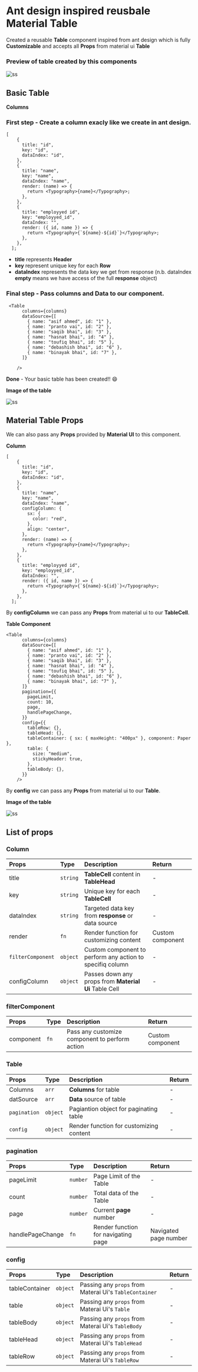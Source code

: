 # Ant design inspired reusbale Material Table

Created a reusable **Table** component inspired from ant design which is fully **Customizable** and accepts all **Props** from material ui **Table**

### Preview of table created by this components

![ss](public/images/ss.png)

## **Basic Table**

**Columns**

### First step - Create a column exacly like we create in ant design.

```
[
    {
      title: "id",
      key: "id",
      dataIndex: "id",
    },
    {
      title: "name",
      key: "name",
      dataIndex: "name",
      render: (name) => {
        return <Typography>{name}</Typography>;
      },
    },
    {
      title: "employyed id",
      key: "employyed_id",
      dataIndex: "",
      render: ({ id, name }) => {
        return <Typography>{`${name}-${id}`}</Typography>;
      },
    },
  ];
```

- **title** represents **Header**
- **key** represent unique key for each **Row**
- **dataIndex** represents the data key we get from response (n.b. dataIndex **empty** means we have access of the full **response** object)

### Final step - Pass **columns** and **Data** to our component.

```
 <Table
      columns={columns}
      dataSource={[
        { name: "asif ahmed", id: "1" },
        { name: "pranto vai", id: "2" },
        { name: "saqib bhai", id: "3" },
        { name: "hasnat bhai", id: "4" },
        { name: "toufiq bhai", id: "5" },
        { name: "debashish bhai", id: "6" },
        { name: "binayak bhai", id: "7" },
      ]}

    />
```

**Done** - Your basic table has been created!! :smile:

**Image of the table**

![ss](public/images/basic_table.png)

## **Material Table Props**

We can also pass any **Props** provided by **Material UI** to this component.

**Column**

```
[
    {
      title: "id",
      key: "id",
      dataIndex: "id",
    },
    {
      title: "name",
      key: "name",
      dataIndex: "name",
      configColumn: {
        sx: {
          color: "red",
        },
        align: "center",
      },
      render: (name) => {
        return <Typography>{name}</Typography>;
      },
    },
    {
      title: "employyed id",
      key: "employyed_id",
      dataIndex: "",
      render: ({ id, name }) => {
        return <Typography>{`${name}-${id}`}</Typography>;
      },
    },
  ];
```

By **configColumn** we can pass any **Props** from material ui to our **TableCell**.

**Table Component**

```
<Table
      columns={columns}
      dataSource={[
        { name: "asif ahmed", id: "1" },
        { name: "pranto vai", id: "2" },
        { name: "saqib bhai", id: "3" },
        { name: "hasnat bhai", id: "4" },
        { name: "toufiq bhai", id: "5" },
        { name: "debashish bhai", id: "6" },
        { name: "binayak bhai", id: "7" },
      ]}
      pagination={{
        pageLimit,
        count: 10,
        page,
        handlePageChange,
      }}
      config={{
        tableRow: {},
        tableHead: {},
        tableContainer: { sx: { maxHeight: "400px" }, component: Paper },
        table: {
          size: "medium",
          stickyHeader: true,
        },
        tableBody: {},
      }}
    />
```

By **config** we can pass any **Props** from material ui to our **Table**.

**Image of the table**

![ss](public/images/ss.png)

## List of props

### **Column**

| Props             | Type     | Description                                               | Return           |
| :---------------- | :------- | :-------------------------------------------------------- | :--------------- |
| title             | `string` | **TableCell** content in **TableHead**                    | -                |
| key               | `string` | Unique key for each **TableCell**                         | -                |
| dataIndex         | `string` | Targeted data key from **response** or data source        | -                |
| render            | `fn`     | Render function for customizing content                   | Custom component |
| `filterComponent` | `object` | Custom component to perform any action to specifiq column | -                |
| configColumn      | `object` | Passes down any props from **Material Ui** Table Cell     | -                |

### **filterComponent**

| Props     | Type | Description                                    | Return           |
| :-------- | :--- | :--------------------------------------------- | :--------------- |
| component | `fn` | Pass any customize component to perform action | Custom component |

### **Table**

| Props        | Type     | Description                             | Return |
| :----------- | :------- | :-------------------------------------- | :----- |
| Columns      | `arr`    | **Columns** for table                   | -      |
| datSource    | `arr`    | **Data** source of table                | -      |
| `pagination` | `object` | Pagiantion object for paginating table  | -      |
| `config`     | `object` | Render function for customizing content | -      |

### **pagination**

| Props            | Type     | Description                         | Return                |
| :--------------- | :------- | :---------------------------------- | :-------------------- |
| pageLimit        | `number` | Page Limit of the Table             | -                     |
| count            | `number` | Total data of the Table             | -                     |
| page             | `number` | Current **page** number             | -                     |
| handlePageChange | `fn`     | Render function for navigating page | Navigated page number |

### **config**

| Props          | Type     | Description                                            | Return |
| :------------- | :------- | :----------------------------------------------------- | :----- |
| tableContainer | `object` | Passing any `props` from Materai Ui's `TableContainer` | -      |
| table          | `object` | Passing any `props` from Materai Ui's `Table`          | -      |
| tableBody      | `object` | Passing any `props` from Materai Ui's `TableBody`      | -      |
| tableHead      | `object` | Passing any `props` from Materai Ui's `TableHead`      | -      |
| tableRow       | `object` | Passing any `props` from Materai Ui's `TableRow`       | -      |
